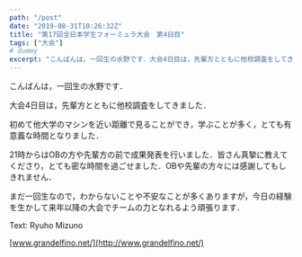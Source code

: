 ```yaml
---
path: "/post"
date: "2019-08-31T10:26:32Z"
title: "第17回全日本学生フォーミュラ大会　第4日目"
tags: ["大会"]
# dummy
excerpt: "こんばんは，一回生の水野です．大会4日目は，先輩方とともに他校調査をしてきました．初めて他大学のマシンを近い距離で見ることができ，学ぶことが多く，とても有意義な時間となりました．21時からはOBの方..."
---
```


こんばんは，一回生の水野です．

大会4日目は，先輩方とともに他校調査をしてきました．

初めて他大学のマシンを近い距離で見ることができ，学ぶことが多く，とても有意義な時間となりました．

21時からはOBの方や先輩方の前で成果発表を行いました．皆さん真摯に教えてくださり，とても密な時間を過ごせました．OBや先輩の方々には感謝してもしきれません．

まだ一回生なので，わからないことや不安なことが多くありますが，今日の経験を生かして来年以降の大会でチームの力となれるよう頑張ります．

Text: Ryuho Mizuno

[www.grandelfino.net/](http://www.grandelfino.net/)